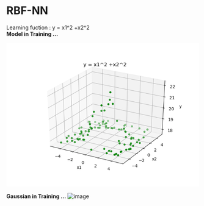 # RBF-NN
Learning fuction : y = x1^2 +x2^2\
**Model in Training ...**

![image](https://github.com/LiaoSteve/RBF-NN/blob/master/Data_gif.gif)

**Gaussian in Training ...**
![image](https://github.com/LiaoSteve/RBF-NN/blob/master/Gaussian_gif.gif)

